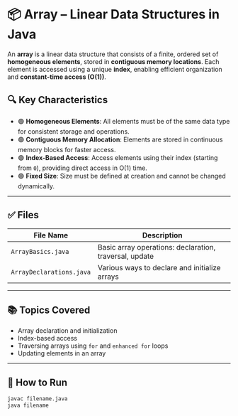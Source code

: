 # 📦 Array – Linear Data Structures in Java

An **array** is a linear data structure that consists of a finite, ordered set of **homogeneous elements**, stored in **contiguous memory locations**. Each element is accessed using a unique **index**, enabling efficient organization and **constant-time access (O(1))**.

## 🔍 Key Characteristics

- 🟢 **Homogeneous Elements**: All elements must be of the same data type for consistent storage and operations.
- 🟢 **Contiguous Memory Allocation**: Elements are stored in continuous memory blocks for faster access.
- 🟢 **Index-Based Access**: Access elements using their index (starting from `0`), providing direct access in O(1) time.
- 🟢 **Fixed Size**: Size must be defined at creation and cannot be changed dynamically.

---

## ✅ Files

| File Name              | Description                                               |
|------------------------|-----------------------------------------------------------|
| `ArrayBasics.java`     | Basic array operations: declaration, traversal, update    |
| `ArrayDeclarations.java` | Various ways to declare and initialize arrays             |

---

## 📚 Topics Covered

- Array declaration and initialization
- Index-based access
- Traversing arrays using `for` and `enhanced for` loops
- Updating elements in an array

---

## 🧪 How to Run

```bash
javac filename.java
java filename
